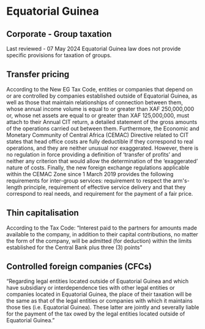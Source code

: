 # Equatorial Guinea
## Corporate - Group taxation
Last reviewed - 07 May 2024
Equatorial Guinea law does not provide specific provisions for taxation of groups.
## Transfer pricing
According to the New EG Tax Code, entities or companies that depend on or are controlled by companies established outside of Equatorial Guinea, as well as those that maintain relationships of connection between them, whose annual income volume is equal to or greater than XAF 250,000,000 or, whose net assets are equal to or greater than XAF 125,000,000, must attach to their Annual CIT return, a detailed statement of the gross amounts of the operations carried out between them.
Furthermore, the Economic and Monetary Community of Central Africa (CEMAC) Directive related to CIT states that head office costs are fully deductible if they correspond to real operations, and they are neither unusual nor exaggerated.
However, there is no regulation in force providing a definition of ‘transfer of profits’ and neither any criterion that would allow the determination of the ‘exaggerated’ nature of costs.
Finally, the new foreign exchange regulations applicable within the CEMAC Zone since 1 March 2019 provides the following requirements for inter-group services: requirement to respect the arm's-length principle, requirement of effective service delivery and that they correspond to real needs, and requirement for the payment of a fair price.
## Thin capitalisation
According to the Tax Code:
“Interest paid to the partners for amounts made available to the company, in addition to their capital contributions, no matter the form of the company, will be admitted (for deduction) within the limits established for the Central Bank plus three (3) points"
## Controlled foreign companies (CFCs)
“Regarding legal entities located outside of Equatorial Guinea and which have subsidiary or interdependence ties with other legal entities or companies located in Equatorial Guinea, the place of their taxation will be the same as that of the legal entities or companies with which it maintains those ties (i.e. Equatorial Guinea). These latter are jointly and severally liable for the payment of the tax owed by the legal entities located outside of Equatorial Guinea.”
